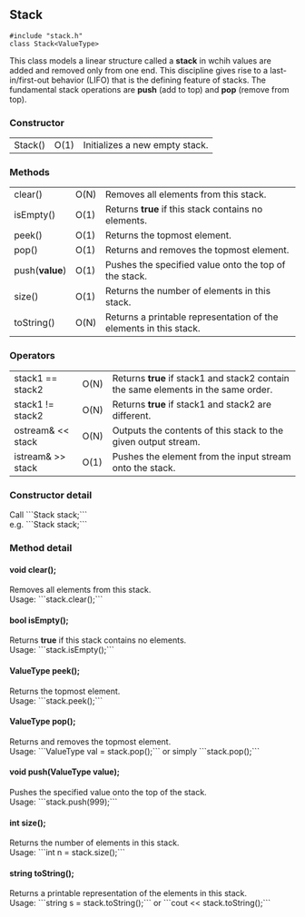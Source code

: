 <h2>Stack</h2>

```#include "stack.h"```<br>
```class Stack<ValueType>```<br>
<p>This class models a linear structure called a <b>stack</b> in wchih values are added and removed only from one end. This discipline gives rise to a last-in/first-out behavior (LIFO) that is the defining feature of stacks. The fundamental stack operations are <b>push</b> (add to top) and <b>pop</b> (remove from top).</p>

<h3>Constructor</h3>
<table>
<tr>
  <td>Stack()</td>
  <td>O(1)</td>
  <td>Initializes a new empty stack. </td>
</tr>
</table>

<h3>Methods</h3>
<table>
<tr>
	<td>clear()</td>
	<td>O(N)</td>
	<td>Removes all elements from this stack.</td>
</tr>
<tr>
	<td>isEmpty()</td>
	<td>O(1)</td>
	<td>Returns <b>true</b> if this stack contains no elements.</td>
</tr>
<tr>
	<td>peek()</td>
	<td>O(1)</td>
	<td>Returns the topmost element.</td>
</tr>
<tr>
	<td>pop()</td>
	<td>O(1)</td>
	<td>Returns and removes the topmost element.</td>
</tr>
<tr>
	<td>push(<b>value</b>)</td>
	<td>O(1)</td>
	<td>Pushes the specified value onto the top of the stack.</td>
</tr>
<tr>
	<td>size()</td>
	<td>O(1)</td>
	<td>Returns the number of elements in this stack.</td>
</tr>
<tr>
	<td>toString()</td>
	<td>O(N)</td>
	<td>Returns a printable representation of the elements in this stack.</td>
</tr>
</table>

<h3>Operators</h3>
<table>
<tr>
	<td>stack1 == stack2</td>
	<td>O(N)</td>
	<td>Returns <b>true</b> if stack1 and stack2 contain the same elements in the same order.
</tr>
<tr>
	<td>stack1 != stack2</td>
	<td>O(N)</td>
	<td>Returns <b>true</b> if stack1 and stack2 are different.</td>
</tr>
<tr>
	<td>ostream& << stack</td>
	<td>O(N)</td>
	<td>Outputs the contents of this stack to the given output stream.</td>
</tr>
<tr>
	<td>istream& >> stack</td>
	<td>O(1)</td>
	<td>Pushes the element from the input stream onto the stack.</td>
</tr>
</table>

<h3>Constructor detail</h3>
Call ```Stack<ValueType> stack;```<br>
e.g. ```Stack<int> stack;```

<h3>Method detail</h3>
<h4>void clear();</h4>
Removes all elements from this stack.<br>
Usage: ```stack.clear();```
<h4>bool isEmpty();</h4>
Returns <b>true</b> if this stack contains no elements.<br>
Usage: ```stack.isEmpty();```
<h4>ValueType peek();</h4>
Returns the topmost element.<br>
Usage: ```stack.peek();```
<h4>ValueType pop();</h4>
Returns and removes the topmost element.<br>
Usage: ```ValueType val = stack.pop();``` or simply ```stack.pop();```
<h4>void push(ValueType value);</h4>
Pushes the specified value onto the top of the stack.<br>
Usage: ```stack.push(999);```
<h4>int size();</h4>
Returns the number of elements in this stack.<br>
Usage: ```int n = stack.size();```
<h4>string toString();</h4>
Returns a printable representation of the elements in this stack.<br>
Usage: ```string s = stack.toString();``` or ```cout << stack.toString();```